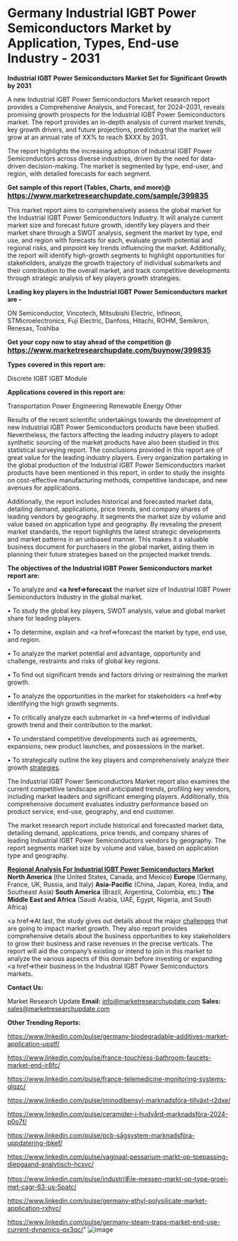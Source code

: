 # Germany Industrial IGBT Power Semiconductors Market by Application, Types, End-use Industry - 2031

<strong>Industrial IGBT Power Semiconductors Market Set for Significant Growth by 2031</strong>

A new Industrial IGBT Power Semiconductors Market research report provides a Comprehensive Analysis, and Forecast, for 2024–2031, reveals promising growth prospects for the Industrial IGBT Power Semiconductors market. The report provides an in-depth analysis of current market trends, key growth drivers, and future projections, predicting that the market will grow at an annual rate of XX% to reach $XXX by 2031.

The report highlights the increasing adoption of Industrial IGBT Power Semiconductors across diverse industries, driven by the need for data-driven decision-making. The market is segmented by type, end-user, and region, with detailed forecasts for each segment.

<strong>Get sample of this report (Tables, Charts, and more)@ <a href=https://www.marketresearchupdate.com/sample/399835><font size=3 color=#0000ff>https://www.marketresearchupdate.com/sample/399835</font></a></strong>

This market report aims to comprehensively assess the global market for the Industrial IGBT Power Semiconductors Industry. It will analyze current market size and forecast future growth, identify key players and their market share through a SWOT analysis, segment the market by type, end use, and region with forecasts for each, evaluate growth potential and regional risks, and pinpoint key trends influencing the market. Additionally, the report will identify high-growth segments to highlight opportunities for stakeholders, analyze the growth trajectory of individual submarkets and their contribution to the overall market, and track competitive developments through strategic analysis of key players growth strategies.

<strong>Leading key players in the Industrial IGBT Power Semiconductors market are -</strong>

ON Semiconductor, Vincotech, Mitsubishi Electric, Infineon, STMicroelectronics, Fuji Electric, Danfoss, Hitachi, ROHM, Semikron, Renesas, Toshiba

<strong>Get your copy now to stay ahead of the competition @ <a href=https://www.marketresearchupdate.com/buynow/399835><font size=3 color=#0000ff>https://www.marketresearchupdate.com/buynow/399835</font></a></strong>

<strong>Types covered in this report are:</strong>

Discrete IGBT
IGBT Module

<strong>Applications covered in this report are:</strong>

Transportation
Power Engineering
Renewable Energy
Other

Results of the recent scientific undertakings towards the development of new Industrial IGBT Power Semiconductors products have been studied. Nevertheless, the factors affecting the leading industry players to adopt synthetic sourcing of the market products have also been studied in this statistical surveying report. The conclusions provided in this report are of great value for the leading industry players. Every organization partaking in the global production of the Industrial IGBT Power Semiconductors market products have been mentioned in this report, in order to study the insights on cost-effective manufacturing methods, competitive landscape, and new avenues for applications.

Additionally, the report includes historical and forecasted market data, detailing demand, applications, price trends, and company shares of leading vendors by geography. It segments the market size by volume and value based on application type and geography. By revealing the present market standards, the report highlights the latest strategic developments and market patterns in an unbiased manner. This makes it a valuable business document for purchasers in the global market, aiding them in planning their future strategies based on the projected market trends.

<strong>The objectives of the Industrial IGBT Power Semiconductors market report are:</strong>

• To analyze and <strong><a href=><strong>forecast</strong></a></strong> the market size of Industrial IGBT Power Semiconductors Industry in the global market.

• To study the global key players, SWOT analysis, value and global market share for leading players.

• To determine, explain and <a href=>forecast</a> the market by type, end use, and region.

• To analyze the market potential and advantage, opportunity and challenge, restraints and risks of global key regions.

• To find out significant trends and factors driving or restraining the market growth.

• To analyze the opportunities in the market for stakeholders <a href=>by</a> identifying the high growth segments.

• To critically analyze each submarket in <a href=>terms</a> of individual growth trend and their contribution to the market.

• To understand competitive developments such as agreements, expansions, new product launches, and possessions in the market.

• To strategically outline the key players and comprehensively analyze their growth <a href=ASDF881288>strategies</a>.

The Industrial IGBT Power Semiconductors Market report also examines the current competitive landscape and anticipated trends, profiling key vendors, including market leaders and significant emerging players. Additionally, this comprehensive document evaluates industry performance based on product service, end-use, geography, and end customer.

The market research report include historical and forecasted market data, detailing demand, applications, price trends, and company shares of leading Industrial IGBT Power Semiconductors vendors by geography. The report segments market size by volume and value, based on application type and geography.

<strong><u><b>Regional Analysis For Industrial IGBT Power Semiconductors Market</b></u></strong>
<strong><b>North America</b></strong> (the United States, Canada, and Mexico)
<strong><b>Europe </b></strong>(Germany, France, UK, Russia, and Italy)
<strong><b>Asia-Pacific</b></strong> (China, Japan, Korea, India, and Southeast Asia)
<strong><b>South America</b></strong> (Brazil, Argentina, Colombia, etc.)
<strong><b>The Middle East and Africa</b></strong> (Saudi Arabia, UAE, Egypt, Nigeria, and South Africa)

<a href=>At last,</a> the study gives out details about the major <a href=ASDF991299>challenges</a> that are going to impact market growth. They also report provides comprehensive details about the business opportunities to key stakeholders to grow their business and raise revenues in the precise verticals. The report will aid the company’s existing or intend to join in this market to analyze the various aspects of this domain before investing or expanding <a href=>their</a> business in the Industrial IGBT Power Semiconductors markets.

<strong>Contact Us:</strong>

Market Research Update
<strong>Email:</strong> info@marketresearchupdate.com
<strong>Sales:</strong> sales@marketresearchupdate.com

<strong>Other Trending Reports:</strong>

<a href=https://www.linkedin.com/pulse/germany-biodegradable-additives-market-application-upstf/>https://www.linkedin.com/pulse/germany-biodegradable-additives-market-application-upstf/</a>

<a href=https://www.linkedin.com/pulse/france-touchless-bathroom-faucets-market-end-jr8fc/>https://www.linkedin.com/pulse/france-touchless-bathroom-faucets-market-end-jr8fc/</a>

<a href=https://www.linkedin.com/pulse/france-telemedicine-monitoring-systems-qlqzc/>https://www.linkedin.com/pulse/france-telemedicine-monitoring-systems-qlqzc/</a>

<a href=https://www.linkedin.com/pulse/iminodibensyl-marknadsföra-tillväxt-r2dxe/>https://www.linkedin.com/pulse/iminodibensyl-marknadsföra-tillväxt-r2dxe/</a>

<a href=https://www.linkedin.com/pulse/ceramider-i-hudvård-marknadsföra-2024-p0o7f/>https://www.linkedin.com/pulse/ceramider-i-hudvård-marknadsföra-2024-p0o7f/</a>

<a href=https://www.linkedin.com/pulse/pcb-sågsystem-marknadsföra-uppdatering-jbkef/>https://www.linkedin.com/pulse/pcb-sågsystem-marknadsföra-uppdatering-jbkef/</a>

<a href=https://www.linkedin.com/pulse/vaginaal-pessarium-markt-op-toepassing-diepgaand-analytisch-hcsvc/>https://www.linkedin.com/pulse/vaginaal-pessarium-markt-op-toepassing-diepgaand-analytisch-hcsvc/</a>

<a href=https://www.linkedin.com/pulse/industri毛le-messen-markt-op-type-groei-met-cagr-63-us-5patc/>https://www.linkedin.com/pulse/industri毛le-messen-markt-op-type-groei-met-cagr-63-us-5patc/</a>

<a href=https://www.linkedin.com/pulse/germany-ethyl-polysilicate-market-application-rxhyc/>https://www.linkedin.com/pulse/germany-ethyl-polysilicate-market-application-rxhyc/</a>

<a href=https://www.linkedin.com/pulse/germany-steam-traps-market-end-use-current-dynamics-qx3qc/>https://www.linkedin.com/pulse/germany-steam-traps-market-end-use-current-dynamics-qx3qc/</a>"
![image](https://github.com/user-attachments/assets/d5d516df-c555-4e35-acaf-f7fc38574dc9)

